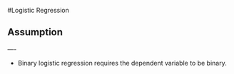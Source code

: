 #Logistic Regression

## Assumption 
—-
* Binary logistic regression requires the dependent variable to be binary.
